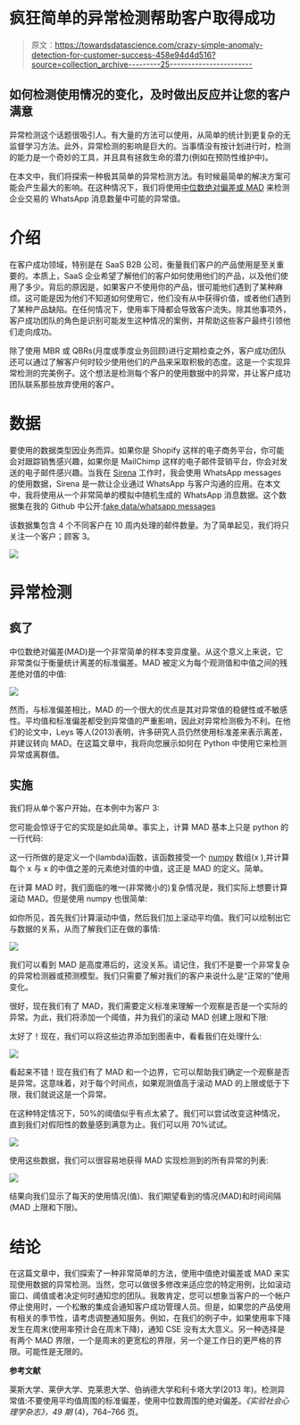 # 疯狂简单的异常检测帮助客户取得成功

> 原文：<https://towardsdatascience.com/crazy-simple-anomaly-detection-for-customer-success-458e94d4d516?source=collection_archive---------25----------------------->

## 如何检测使用情况的变化，及时做出反应并让您的客户满意

异常检测这个话题很吸引人。有大量的方法可以使用，从简单的统计到更复杂的无监督学习方法。此外，异常检测的影响是巨大的。当事情没有按计划进行时，检测的能力是一个奇妙的工具，并且具有拯救生命的潜力(例如在预防性维护中)。

在本文中，我们将探索一种极其简单的异常检测方法。有时候最简单的解决方案可能会产生最大的影响。在这种情况下，我们将使用[中位数绝对偏差或 MAD](https://en.wikipedia.org/wiki/Median_absolute_deviation) 来检测企业交易的 WhatsApp 消息数量中可能的异常值。

# 介绍

在客户成功领域，特别是在 SaaS B2B 公司，衡量我们客户的产品使用是至关重要的。本质上，SaaS 企业希望了解他们的客户如何使用他们的产品，以及他们使用了多少。背后的原因是，如果客户不使用你的产品，很可能他们遇到了某种麻烦。这可能是因为他们不知道如何使用它，他们没有从中获得价值，或者他们遇到了某种产品缺陷。在任何情况下，使用率下降都会导致客户流失。除其他事项外，客户成功团队的角色是识别可能发生这种情况的案例，并帮助这些客户最终引领他们走向成功。

除了使用 MBR 或 QBRs(月度或季度业务回顾)进行定期检查之外，客户成功团队还可以通过了解客户何时较少使用他们的产品来采取积极的态度。这是一个实现异常检测的完美例子。这个想法是检测每个客户的使用数据中的异常，并让客户成功团队联系那些放弃使用的客户。

# 数据

要使用的数据类型因业务而异。如果你是 Shopify 这样的电子商务平台，你可能会对跟踪销售感兴趣，如果你是 MailChimp 这样的电子邮件营销平台，你会对发送的电子邮件感兴趣。当我在 [Sirena](https://www.sirena.app/) 工作时，我会使用 WhatsApp messages 的使用数据，Sirena 是一款让企业通过 WhatsApp 与客户沟通的应用。在本文中，我将使用从一个非常简单的模拟中随机生成的 WhatsApp 消息数据。这个数据集在我的 Github 中公开:[fake data/whatsapp messages](https://github.com/juangesino/FakeData/tree/master/WhatsAppMessages)

该数据集包含 4 个不同客户在 10 周内处理的邮件数量。为了简单起见，我们将只关注一个客户；顾客 3。

![](img/c1d0f5a4aecd25b68aac2aceab343819.png)

# 异常检测

## **疯了**

中位数绝对偏差(MAD)是一个非常简单的样本变异度量。从这个意义上来说，它非常类似于衡量统计离差的标准偏差。MAD 被定义为每个观测值和中值之间的残差绝对值的中值:

![](img/895cdde7542d381b3776d769db8a570b.png)

然而，与标准偏差相比，MAD 的一个很大的优点是其对异常值的稳健性或不敏感性。平均值和标准偏差都受到异常值的严重影响，因此对异常检测极为不利。在他们的论文中，Leys 等人(2013)表明，许多研究人员仍然使用标准差来表示离差，并建议转向 MAD。在这篇文章中，我将向您展示如何在 Python 中使用它来检测异常或离群值。

## **实施**

我们将从单个客户开始，在本例中为客户 3:

您可能会惊讶于它的实现是如此简单。事实上，计算 MAD 基本上只是 python 的一行代码:

这一行所做的是定义一个(lambda)函数，该函数接受一个 [numpy](https://numpy.org/) 数组(x ),并计算每个 x 与 x 的中值之差的元素绝对值的中值，这正是 MAD 的定义。简单。

在计算 MAD 时，我们面临的唯一(非常微小的)复杂情况是，我们实际上想要计算滚动 MAD。但是使用 numpy 也很简单:

如你所见，首先我们计算滚动中值，然后我们加上滚动平均值。我们可以绘制出它与数据的关系，从而了解我们正在做的事情:

![](img/055544e02c796646fa151891e07695ea.png)

我们可以看到 MAD 是高度滞后的，这没关系。请记住，我们不是要一个非常复杂的异常检测器或预测模型。我们只需要了解对我们的客户来说什么是“正常的”使用变化。

很好，现在我们有了 MAD，我们需要定义标准来理解一个观察是否是一个实际的异常。为此，我们将添加一个阈值，并为我们的滚动 MAD 创建上限和下限:

太好了！现在，我们可以将这些边界添加到图表中，看看我们在处理什么:

![](img/71930dabe1f60ca28a3c33084b0cfff7.png)

看起来不错！现在我们有了 MAD 和一个边界，它可以帮助我们确定一个观察是否是异常。这意味着，对于每个时间点，如果观测值高于滚动 MAD 的上限或低于下限，我们就说这是一个异常。

在这种特定情况下，50%的阈值似乎有点太紧了。我们可以尝试改变这种情况，直到我们对假阳性的数量感到满意为止。我们可以用 70%试试。

![](img/f3f6245b13f34e1baf948e879b0053a2.png)

使用这些数据，我们可以很容易地获得 MAD 实现检测到的所有异常的列表:

![](img/75f12534624100b510ad89b6182dd0fe.png)

结果向我们显示了每天的使用情况(值)、我们期望看到的情况(MAD)和时间间隔(MAD 上限和下限)。

# 结论

在这篇文章中，我们探索了一种非常简单的方法，使用中值绝对偏差或 MAD 来实现使用数据的异常检测。当然，您可以做很多修改来适应您的特定用例，比如滚动窗口、阈值或者决定何时通知您的团队。我敢肯定，您可以想象当客户的一个帐户停止使用时，一个松散的集成会通知客户成功管理人员。但是，如果您的产品使用有相关的季节性，请考虑调整通知服务。例如，在我们的例子中，如果使用率下降发生在周末(使用率预计会在周末下降)，通知 CSE 没有太大意义。另一种选择是有两个 MAD 界限，一个是周末的更宽松的界限，另一个是工作日的更严格的界限。可能性是无限的。

**参考文献**

莱斯大学、莱伊大学、克莱恩大学、伯纳德大学和利卡塔大学(2013 年)。检测异常值:不要使用平均值周围的标准偏差，使用中位数周围的绝对偏差。*《实验社会心理学杂志》，49 期* (4)，764–766 页。